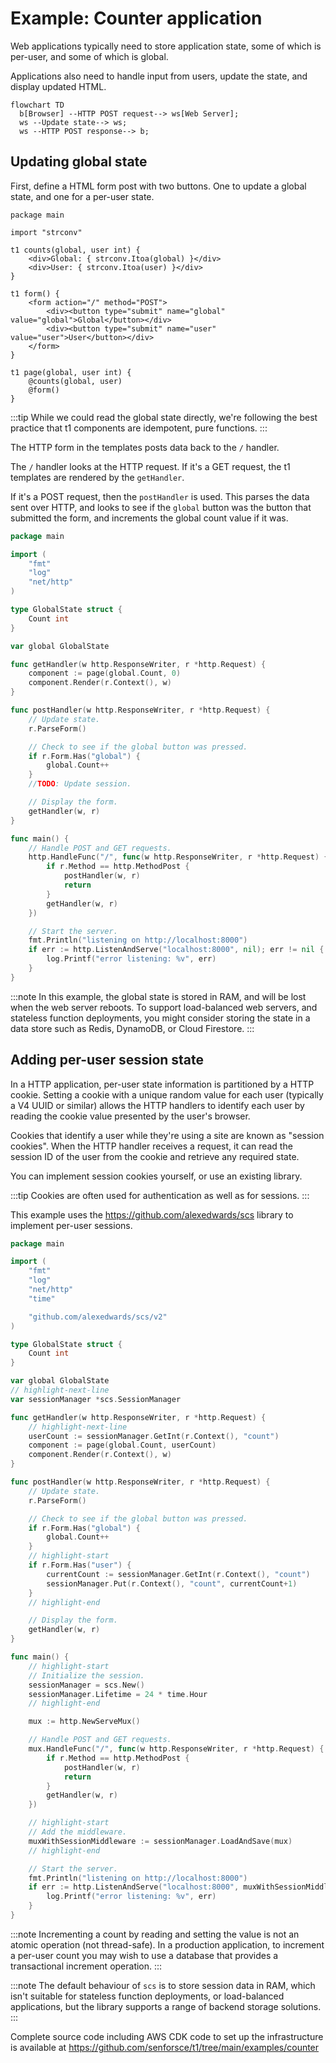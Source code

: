 # Example: Counter application

Web applications typically need to store application state, some of which is per-user, and some of which is global.

Applications also need to handle input from users, update the state, and display updated HTML.

```mermaid
flowchart TD
  b[Browser] --HTTP POST request--> ws[Web Server];
  ws --Update state--> ws;
  ws --HTTP POST response--> b;
```

## Updating global state

First, define a HTML form post with two buttons. One to update a global state, and one for a per-user state.

```t1 title="components.t1"
package main

import "strconv"

t1 counts(global, user int) {
	<div>Global: { strconv.Itoa(global) }</div>
	<div>User: { strconv.Itoa(user) }</div>
}

t1 form() {
	<form action="/" method="POST">
		<div><button type="submit" name="global" value="global">Global</button></div>
		<div><button type="submit" name="user" value="user">User</button></div>
	</form>
}

t1 page(global, user int) {
	@counts(global, user)
	@form()
}
```

:::tip
While we could read the global state directly, we're following the best practice that t1 components are idempotent, pure functions.
:::

The HTTP form in the templates posts data back to the `/` handler.

The `/` handler looks at the HTTP request. If it's a GET request, the t1 templates are rendered by the `getHandler`.

If it's a POST request, then the `postHandler` is used. This parses the data sent over HTTP, and looks to see if the `global` button was the button that submitted the form, and increments the global count value if it was.

```go title="main.go"
package main

import (
	"fmt"
	"log"
	"net/http"
)

type GlobalState struct {
	Count int
}

var global GlobalState

func getHandler(w http.ResponseWriter, r *http.Request) {
	component := page(global.Count, 0)
	component.Render(r.Context(), w)
}

func postHandler(w http.ResponseWriter, r *http.Request) {
	// Update state.
	r.ParseForm()

	// Check to see if the global button was pressed.
	if r.Form.Has("global") {
		global.Count++
	}
	//TODO: Update session.

	// Display the form.
	getHandler(w, r)
}

func main() {
	// Handle POST and GET requests.
	http.HandleFunc("/", func(w http.ResponseWriter, r *http.Request) {
		if r.Method == http.MethodPost {
			postHandler(w, r)
			return
		}
		getHandler(w, r)
	})

	// Start the server.
	fmt.Println("listening on http://localhost:8000")
	if err := http.ListenAndServe("localhost:8000", nil); err != nil {
		log.Printf("error listening: %v", err)
	}
}
```

:::note
In this example, the global state is stored in RAM, and will be lost when the web server reboots. To support load-balanced web servers, and stateless function deployments, you might consider storing the state in a data store such as Redis, DynamoDB, or Cloud Firestore.
:::

## Adding per-user session state

In a HTTP application, per-user state information is partitioned by a HTTP cookie. Setting a cookie with a unique random value for each user (typically a V4 UUID or similar) allows the HTTP handlers to identify each user by reading the cookie value presented by the user's browser.

Cookies that identify a user while they're using a site are known as "session cookies". When the HTTP handler receives a request, it can read the session ID of the user from the cookie and retrieve any required state.

You can implement session cookies yourself, or use an existing library.

:::tip
Cookies are often used for authentication as well as for sessions.
:::

This example uses the https://github.com/alexedwards/scs library to implement per-user sessions.

```go title="main.go"
package main

import (
	"fmt"
	"log"
	"net/http"
	"time"

	"github.com/alexedwards/scs/v2"
)

type GlobalState struct {
	Count int
}

var global GlobalState
// highlight-next-line
var sessionManager *scs.SessionManager

func getHandler(w http.ResponseWriter, r *http.Request) {
	// highlight-next-line
	userCount := sessionManager.GetInt(r.Context(), "count")
	component := page(global.Count, userCount)
	component.Render(r.Context(), w)
}

func postHandler(w http.ResponseWriter, r *http.Request) {
	// Update state.
	r.ParseForm()

	// Check to see if the global button was pressed.
	if r.Form.Has("global") {
		global.Count++
	}
	// highlight-start
	if r.Form.Has("user") {
		currentCount := sessionManager.GetInt(r.Context(), "count")
		sessionManager.Put(r.Context(), "count", currentCount+1)
	}
	// highlight-end

	// Display the form.
	getHandler(w, r)
}

func main() {
	// highlight-start
	// Initialize the session.
	sessionManager = scs.New()
	sessionManager.Lifetime = 24 * time.Hour
	// highlight-end

	mux := http.NewServeMux()

	// Handle POST and GET requests.
	mux.HandleFunc("/", func(w http.ResponseWriter, r *http.Request) {
		if r.Method == http.MethodPost {
			postHandler(w, r)
			return
		}
		getHandler(w, r)
	})

	// highlight-start
	// Add the middleware.
	muxWithSessionMiddleware := sessionManager.LoadAndSave(mux)
	// highlight-end

	// Start the server.
	fmt.Println("listening on http://localhost:8000")
	if err := http.ListenAndServe("localhost:8000", muxWithSessionMiddleware); err != nil {
		log.Printf("error listening: %v", err)
	}
}
```

:::note
Incrementing a count by reading and setting the value is not an atomic operation (not thread-safe). In a production application, to increment a per-user count you may wish to use a database that provides a transactional increment operation.
:::

:::note
The default behaviour of `scs` is to store session data in RAM, which isn't suitable for stateless function deployments, or load-balanced applications, but the library supports a range of backend storage solutions.
:::

Complete source code including AWS CDK code to set up the infrastructure is available at https://github.com/senforsce/t1/tree/main/examples/counter
